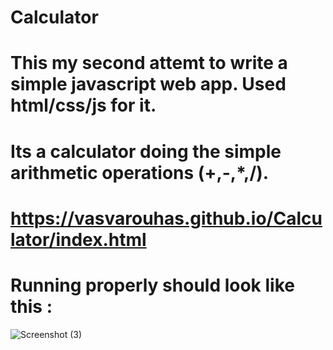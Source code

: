 # Calculator
# This my second attemt to write a simple javascript web app. Used html/css/js for it.
# Its a calculator doing the simple arithmetic operations (+,-,*,/).
# https://vasvarouhas.github.io/Calculator/index.html
# Running properly should look like this : 
![Screenshot (3)](https://github.com/VasVarouhas/Calculator/assets/131968265/c3532b97-165e-4626-9493-5be9127c2b67)

